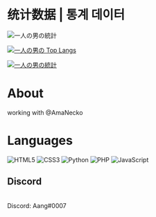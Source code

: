 # 统计数据 | 통계 데이터

![一人の男の統計](https://github-readme-stats.vercel.app/api?username=prncAzula&theme=midnight-purple&show_icons=true)

[![一人の男の Top Langs](https://github-readme-stats.vercel.app/api/top-langs/?username=prncAzula&layout=compact&theme=midnight-purple)](https://github.com/prncAzula/github-readme-stats)

[![一人の男の統計](https://github-readme-stats.vercel.app/api/wakatime?username=@necko&theme=midnight-purple)](https://github.com/prncAzula/github-readme-stats)
# About 
working with @AmaNecko

# Languages 
![HTML5](https://img.shields.io/badge/html5-%23E34F26.svg?style=for-the-badge&logo=html5&logoColor=white)
![CSS3](https://img.shields.io/badge/css3-%231572B6.svg?style=for-the-badge&logo=css3&logoColor=white)
![Python](https://img.shields.io/badge/python-%2314354C.svg?style=for-the-badge&logo=python&logoColor=white)
![PHP](https://img.shields.io/badge/php-%23777BB4.svg?style=for-the-badge&logo=php&logoColor=white)
![JavaScript](https://img.shields.io/badge/javascript-%23323330.svg?style=for-the-badge&logo=javascript&logoColor=%23F7DF1E)


## Discord
<br> Discord: Aang#0007

